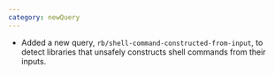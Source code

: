 ```yaml
---
category: newQuery
---
```

* Added a new query, `rb/shell-command-constructed-from-input`, to detect libraries that unsafely constructs shell commands from their inputs.
